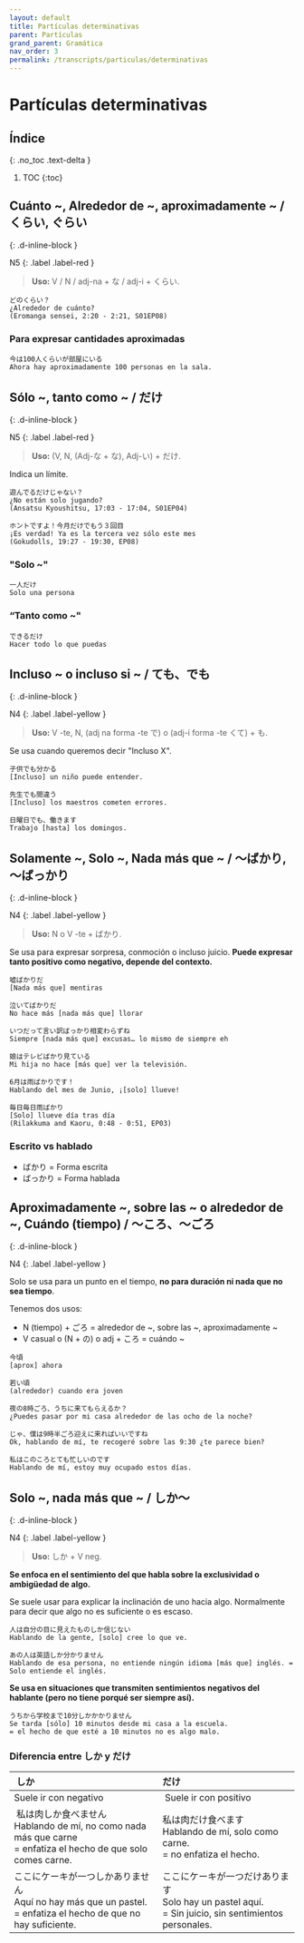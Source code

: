 ```yaml
---
layout: default
title: Partículas determinativas
parent: Partículas
grand_parent: Gramática
nav_order: 3
permalink: /transcripts/particulas/determinativas
---
```


# Partículas determinativas

## Índice
{: .no_toc .text-delta }

1. TOC
{:toc}

## Cuánto ~, Alrededor de ~, aproximadamente ~ / くらい, ぐらい
{: .d-inline-block }

N5
{: .label .label-red }

> **Uso:** V / N / adj-na + な / adj-i + くらい.

```
どのくらい？
¿Alrededor de cuánto?
(Eromanga sensei, 2:20 - 2:21, S01EP08)
```

### Para expresar cantidades aproximadas

```
今は100人くらいが部屋にいる
Ahora hay aproximadamente 100 personas en la sala.
```

## Sólo ~, tanto como ~ / だけ
{: .d-inline-block }

N5
{: .label .label-red }

> **Uso:** (V, N, (Adj-な + な), Adj-い) + だけ.

Indica un límite.

```
遊んでるだけじゃない？
¿No están solo jugando?
(Ansatsu Kyoushitsu, 17:03 - 17:04, S01EP04)

ホントですよ！今月だけでもう３回目
¡Es verdad! Ya es la tercera vez sólo este mes
(Gokudolls, 19:27 - 19:30, EP08)
```

### "Solo ~"

```
一人だけ
Solo una persona
```

### “Tanto como ~"

```
できるだけ
Hacer todo lo que puedas
```

## Incluso ~ o incluso si ~ / ても、でも
{: .d-inline-block }

N4
{: .label .label-yellow }

> **Uso:** V -te, N, (adj na forma -te で) o (adj-i forma -te くて) + も.

Se usa cuando queremos decir "Incluso X".

```
子供でも分かる
[Incluso] un niño puede entender.

先生でも間違う
[Incluso] los maestros cometen errores.

日曜日でも、働きます
Trabajo [hasta] los domingos.
```

## Solamente ~, Solo ~, Nada más que ~ / 〜ばかり, 〜ばっかり
{: .d-inline-block }

N4
{: .label .label-yellow }

> **Uso:** N o V -te + ばかり.

Se usa para expresar sorpresa, conmoción o incluso juicio. **Puede expresar tanto positivo como negativo, depende del contexto.**

```
嘘ばかりだ
[Nada más que] mentiras

泣いてばかりだ
No hace más [nada más que] llorar

いつだって言い訳ばっかり相変わらずね
Siempre [nada más que] excusas… lo mismo de siempre eh

娘はテレビばかり見ている
Mi hija no hace [más que] ver la televisión.

6月は雨ばかりです！
Hablando del mes de Junio, ¡[solo] llueve!

毎日毎日雨ばかり
[Solo] llueve día tras día
(Rilakkuma and Kaoru, 0:48 - 0:51, EP03)
```

### Escrito vs hablado

- ばかり = Forma escrita
- ばっかり = Forma hablada

## Aproximadamente ~, sobre las ~ o alrededor de ~, Cuándo (tiempo) / 〜ころ、〜ごろ
{: .d-inline-block }

N4
{: .label .label-yellow }

Solo se usa para un punto en el tiempo, **no para duración ni nada que no sea tiempo**.

Tenemos dos usos:
- N (tiempo) + ごろ = alrededor de ~, sobre las ~, aproximadamente ~
- V casual o (N + の) o adj + ころ = cuándo ~

```
今頃
[aprox] ahora

若い頃
(alrededor) cuando era joven

夜の8時ごろ、うちに来てもらえるか？
¿Puedes pasar por mi casa alrededor de las ocho de la noche?

じゃ、僕は9時半ごろ迎えに来ればいいですね
Ok, hablando de mí, te recogeré sobre las 9:30 ¿te parece bien?

私はこのころとても忙しいのです
Hablando de mí, estoy muy ocupado estos días.
```

## Solo ~, nada más que ~ / しか〜
{: .d-inline-block }

N4
{: .label .label-yellow }

> **Uso:** しか + V neg.

**Se enfoca en el sentimiento del que habla sobre la exclusividad o ambigüedad de algo.**

Se suele usar para explicar la inclinación de uno hacia algo. Normalmente para decir que algo no es suficiente o es escaso.

```
人は自分の目に見えたものしか信じない
Hablando de la gente, [solo] cree lo que ve.

あの人は英語しか分かりません
Hablando de esa persona, no entiende ningún idioma [más que] inglés. = Solo entiende el inglés.
```

**Se usa en situaciones que transmiten sentimientos negativos del hablante (pero no tiene porqué ser siempre así).**

```
うちから学校まで10分しかかかりません
Se tarda [sólo] 10 minutos desde mi casa a la escuela.
= el hecho de que esté a 10 minutos no es algo malo.
```

### Diferencia entre しか y だけ

| しか | だけ |
|:-----|:----|
| Suele ir con negativo | Suele ir con positivo |
| 私は肉しか食べません <br> Hablando de mí, no como nada más que carne <br> = enfatiza el hecho de que solo comes carne. | 私は肉だけ食べます <br> Hablando de mí, solo como carne. <br> = no enfatiza el hecho. |
| ここにケーキが一つしかありません <br> Aquí no hay más que un pastel. <br> = enfatiza el hecho de que no hay suficiente. | ここにケーキが一つだけあります <br> Solo hay un pastel aquí. <br> = Sin juicio, sin sentimientos personales. |
